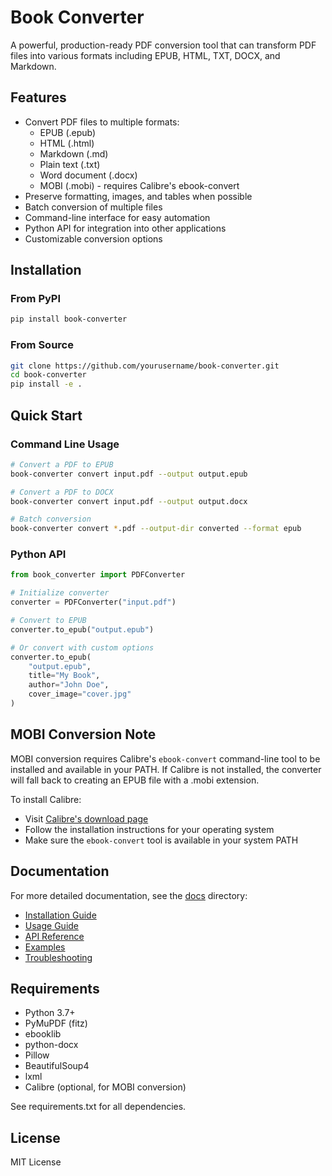 # Book Converter

A powerful, production-ready PDF conversion tool that can transform PDF files into various formats including EPUB, HTML, TXT, DOCX, and Markdown.

## Features

- Convert PDF files to multiple formats:
  - EPUB (.epub)
  - HTML (.html)
  - Markdown (.md)
  - Plain text (.txt)
  - Word document (.docx)
  - MOBI (.mobi) - requires Calibre's ebook-convert
- Preserve formatting, images, and tables when possible
- Batch conversion of multiple files
- Command-line interface for easy automation
- Python API for integration into other applications
- Customizable conversion options

## Installation

### From PyPI
```bash
pip install book-converter
```

### From Source
```bash
git clone https://github.com/yourusername/book-converter.git
cd book-converter
pip install -e .
```

## Quick Start

### Command Line Usage
```bash
# Convert a PDF to EPUB
book-converter convert input.pdf --output output.epub

# Convert a PDF to DOCX
book-converter convert input.pdf --output output.docx

# Batch conversion
book-converter convert *.pdf --output-dir converted --format epub
```

### Python API
```python
from book_converter import PDFConverter

# Initialize converter
converter = PDFConverter("input.pdf")

# Convert to EPUB
converter.to_epub("output.epub")

# Or convert with custom options
converter.to_epub(
    "output.epub",
    title="My Book",
    author="John Doe",
    cover_image="cover.jpg"
)
```

## MOBI Conversion Note

MOBI conversion requires Calibre's `ebook-convert` command-line tool to be installed and available in your PATH. If Calibre is not installed, the converter will fall back to creating an EPUB file with a .mobi extension.

To install Calibre:
- Visit [Calibre's download page](https://calibre-ebook.com/download)
- Follow the installation instructions for your operating system
- Make sure the `ebook-convert` tool is available in your system PATH

## Documentation

For more detailed documentation, see the [docs](docs/) directory:

- [Installation Guide](docs/installation.md)
- [Usage Guide](docs/usage.md)
- [API Reference](docs/api.md)
- [Examples](docs/examples.md)
- [Troubleshooting](docs/troubleshooting.md)

## Requirements

- Python 3.7+
- PyMuPDF (fitz)
- ebooklib
- python-docx
- Pillow
- BeautifulSoup4
- lxml
- Calibre (optional, for MOBI conversion)

See requirements.txt for all dependencies.

## License

MIT License
